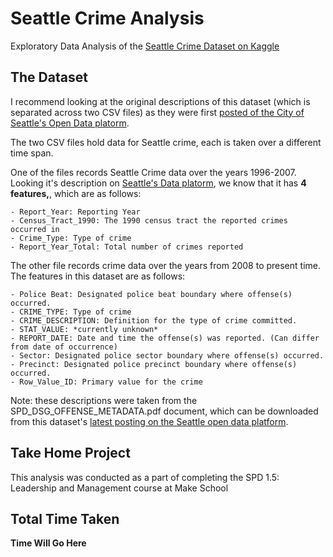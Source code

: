 # Seattle Crime Analysis
Exploratory Data Analysis of the [Seattle Crime Dataset on Kaggle](https://www.kaggle.com/city-of-seattle/seattle-crime-stats)

## The Dataset
I recommend looking at the original descriptions of this dataset (which is separated across two CSV files) as they were first [posted of the City of Seattle's Open Data platorm](https://data.seattle.gov/).

The two CSV files hold data for Seattle crime, each is taken over a different time span.

One of the files records Seattle Crime data over the years 1996-2007. Looking it's description on [Seattle's  Data platorm](https://data.seattle.gov/), we know that it has **4 features,**, which are as follows:

    - Report_Year: Reporting Year
    - Census_Tract_1990: The 1990 census tract the reported crimes occurred in
    - Crime_Type: Type of crime
    - Report_Year_Total: Total number of crimes reported
    
The other file records crime data over the years from 2008 to present time. The features in this dataset are as follows:

    - Police Beat: Designated police beat boundary where offense(s) occurred.
    - CRIME_TYPE: Type of crime
    - CRIME_DESCRIPTION: Definition for the type of crime committed.
    - STAT_VALUE: *currently unknown*
    - REPORT_DATE: Date and time the offense(s) was reported. (Can differ from date of occurrence) 
    - Sector: Designated police sector boundary where offense(s) occurred. 
    - Precinct: Designated police precinct boundary where offense(s) occurred. 
    - Row_Value_ID: Primary value for the crime
    
Note: these descriptions were taken from the SPD_DSG_OFFENSE_METADATA.pdf document, which can be downloaded from this dataset's [latest posting on the Seattle open data platform](https://data.seattle.gov/Public-Safety/SPD-Crime-Data-2008-Present/tazs-3rd5).
    
   
## Take Home Project
This analysis was conducted as a part of completing the SPD 1.5: Leadership and Management course at Make School

## Total Time Taken 
**Time Will Go Here**
